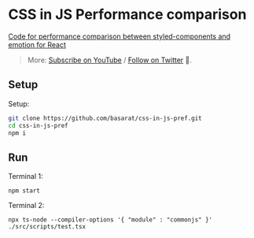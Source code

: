 # CSS in JS Performance comparison

[Code for performance comparison between styled-components and emotion for React](https://www.youtube.com/watch?v=MN3RWhGudvw)

> More: [Subscribe on YouTube](https://www.youtube.com/basaratali) / [Follow on Twitter](https://twitter.com/basarat) 🌹.

## Setup 
Setup: 

```bash
git clone https://github.com/basarat/css-in-js-pref.git
cd css-in-js-pref
npm i
```

## Run

Terminal 1: 

```
npm start
```

Terminal 2: 

```
npx ts-node --compiler-options '{ "module" : "commonjs" }' ./src/scripts/test.tsx
```
